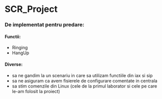# SCR_Project

<h3>De implementat pentru predare:</h3>
<h4>Functii:</h4>
<ul>
    <li>Ringing</li>
    <li>HangUp</li>
</ul>
<h4>Diverse:</h4>
<ul>
<li>sa ne gandim la un scenariu in care sa utilizam functiile din iax si sip</li>
<li>sa ne asiguram ca avem fisierele de configurare comentate in centrala</li>
<li>sa stim comenzile din Linux (cele de la primul laborator si cele pe care le-am folosit la proiect)</li>
</ul>
